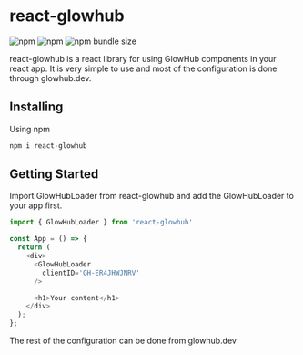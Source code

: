 # react-glowhub
![npm](https://img.shields.io/npm/v/react-glowhub)
![npm](https://img.shields.io/npm/dm/react-glowhub)
![npm bundle size](https://img.shields.io/bundlephobia/min/react-glowhub)

react-glowhub is a react library for using GlowHub components in your react app. It is very simple to use and most of the configuration is done through glowhub.dev.

## Installing

Using npm
```js 
npm i react-glowhub
```

## Getting Started
Import GlowHubLoader from react-glowhub and add the GlowHubLoader to your app first.

```js
import { GlowHubLoader } from 'react-glowhub'

const App = () => {
  return (
    <div>
      <GlowHubLoader 
        clientID='GH-ER4JHWJNRV' 
      />

      <h1>Your content</h1>
    </div>
  );
};
```

The rest of the configuration can be done from glowhub.dev